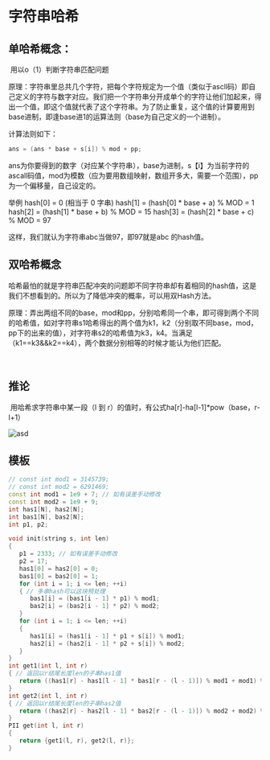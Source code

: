 # **字符串哈希**

## 	单哈希概念：

​			用以o（1）判断字符串匹配问题

​			原理：字符串里总共几个字符，把每个字符规定为一个值（类似于ascll码）即自己定义的字符与数字对应。我们把一个字符串分开成单个的字符让他们加起来，得出一个值，即这个值就代表了这个字符串。为了防止重复，这个值的计算要用到base进制，即逢base进1的运算法则（base为自己定义的一个进制）。

计算法则如下：

```c++
ans = (ans * base + s[i]) % mod + pp;
```

ans为你要得到的数字（对应某个字符串），base为进制，s【i】为当前字符的ascall码值，mod为模数（应为要用数组映射，数组开多大，需要一个范围），pp为一个偏移量，自己设定的。

举例
hash[0] = 0    (相当于 0 字串)
hash[1] = (hash[0] * base + a) % MOD = 1
hash[2] = (hash[1] * base + b) % MOD = 15
hash[3] = (hash[2] * base + c) % MOD = 97

这样，我们就认为字符串abc当做97，即97就是abc 的hash值。



## 双哈希概念

​		哈希最怕的就是字符串匹配冲突的问题即不同字符串却有着相同的hash值，这是我们不想看到的。所以为了降低冲突的概率，可以用双Hash方法。

​		原理：弄出两组不同的base，mod和pp，分别哈希同一个串，即可得到两个不同的哈希值，如对字符串s1哈希得出的两个值为k1，k2（分别取不同base，mod，pp下的出来的值），对字符串s2的哈希值为k3，k4。当满足（k1==k3&&k2==k4），两个数据分别相等的时候才能认为他们匹配。

​	

## 推论

​	用哈希求字符串中某一段（l 到 r）的值时，有公式ha[r]-ha[l-1]*pow（base，r-l+1）

![asd](D:\一些算法\图片\asd.png)



## 模板

```c++
// const int mod1 = 3145739;
// const int mod2 = 6291469;
const int mod1 = 1e9 + 7; // 如有误差手动修改
const int mod2 = 1e9 + 9;
int has1[N], has2[N];
int bas1[N], bas2[N];
int p1, p2;

void init(string s, int len)
{
   p1 = 2333; // 如有误差手动修改
   p2 = 17;
   has1[0] = has2[0] = 0;
   bas1[0] = bas2[0] = 1;
   for (int i = 1; i <= len; ++i)
   { // 多串hash可以这块预处理
      bas1[i] = (bas1[i - 1] * p1) % mod1;
      bas2[i] = (bas2[i - 1] * p2) % mod2;
   }
   for (int i = 1; i <= len; ++i)
   {
      has1[i] = (has1[i - 1] * p1 + s[i]) % mod1;
      has2[i] = (has2[i - 1] * p2 + s[i]) % mod2;
   }
}
int get1(int l, int r)
{ // 返回以r结尾长度len的子串has1值
   return ((has1[r] - has1[l - 1] * bas1[r - (l - 1)]) % mod1 + mod1) % mod1;
}
int get2(int l, int r)
{ // 返回以r结尾长度len的子串has2值
   return ((has2[r] - has2[l - 1] * bas2[r - (l - 1)]) % mod2 + mod2) % mod2;
}
PII get(int l, int r)
{
   return {get1(l, r), get2(l, r)};
}

```





